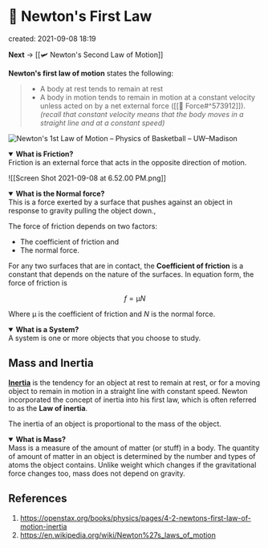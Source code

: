 # 🥼 Newton's First Law 
created: 2021-09-08 18:19

**Next** -> [[🛩  Newton's Second Law of Motion]]

**Newton's first law of motion** states the following:
> * A body at rest tends to remain at rest
> * A body in motion tends to remain in motion at a constant velocity unless acted on by a net external force ([[💨 Force#^573912]]). *(recall that constant velocity means that the body moves in a straight line and at a constant speed)*

![Newton&#39;s 1st Law of Motion – Physics of Basketball – UW–Madison](https://phys207-project.physics.wisc.edu/ann-seliger/wp-content/uploads/sites/4/2020/11/ezgif.com-gif-maker-5.gif)

<details open>
	<summary><b>What is Friction?</b></summary>
		Friction is an external force that acts in the opposite direction of motion.
</details>

![[Screen Shot 2021-09-08 at 6.52.00 PM.png]]

<details open>
	<summary><b>What is the Normal force?</b></summary>
		This is a force exerted by a surface that pushes against an object in response to gravity pulling the object down.,
</details>

The force of friction depends on two factors:
* The coefficient of friction and 
* The normal force. 

For any two surfaces that are in contact, the **Coefficient of friction** is a constant that depends on the nature of the surfaces. In equation form, the force of friction is 

$$f=\upmu N$$

Where $\upmu$ is the coefficient of friction and $N$ is the normal force.

<details open>
	<summary><b>What is a System?</b></summary>
		A system is one or more objects that you choose to study.
</details>


## Mass and Inertia
[**Inertia**](https://en.wikipedia.org/wiki/Inertia) is the tendency for an object at rest to remain at rest,  or for a moving object to remain in motion in a straight line with constant speed. Newton incorporated the concept of inertia into his first law, which is often referred to as the **Law of inertia**.

The inertia of an object is proportional to the mass of the object. 


<details open>
	<summary><b>What is Mass?</b></summary>
		Mass is a measure of the amount of matter (or stuff) in a body. The quantity of amount of matter in an object is determined by the number and types of atoms the object contains. Unlike weight which changes if the gravitational force changes too, mass does not depend on gravity.
</details>

## References
1. https://openstax.org/books/physics/pages/4-2-newtons-first-law-of-motion-inertia
2. https://en.wikipedia.org/wiki/Newton%27s_laws_of_motion